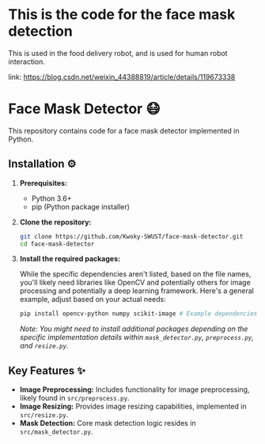 # This is the code for the face mask detection 

This is used in the food delivery robot, and is used for human robot interaction.

link: https://blog.csdn.net/weixin_44388819/article/details/119673338


# Face Mask Detector 😷

This repository contains code for a face mask detector implemented in Python.

## Installation ⚙️

1.  **Prerequisites:**

    *   Python 3.6+
    *   pip (Python package installer)

2.  **Clone the repository:**

    ```bash
    git clone https://github.com/Kwoky-SWUST/face-mask-detector.git
    cd face-mask-detector
    ```

3.  **Install the required packages:**

    While the specific dependencies aren't listed, based on the file names, you'll likely need libraries like OpenCV and potentially others for image processing and potentially a deep learning framework.  Here's a general example, adjust based on your actual needs:

    ```bash
    pip install opencv-python numpy scikit-image # Example dependencies
    ```

    *Note: You might need to install additional packages depending on the specific implementation details within `mask_detector.py`, `preprocess.py`, and `resize.py`.*

## Key Features ✨

*   **Image Preprocessing:**  Includes functionality for image preprocessing, likely found in `src/preprocess.py`.
*   **Image Resizing:**  Provides image resizing capabilities, implemented in `src/resize.py`.
*   **Mask Detection:**  Core mask detection logic resides in `src/mask_detector.py`.
